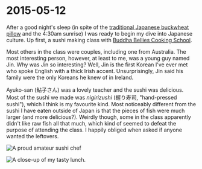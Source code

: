 # 2015-05-12

After a good night's sleep (in spite of the [traditional Japanese buckwheat pillow](https://www.google.co.jp/search?q=japanese+pillow&oq=japanese+pil&aqs=chrome.1.69i59l2j0j69i57j0l2.2598j0j4&sourceid=chrome&es_sm=91&ie=UTF-8) and the 4:30am sunrise) I was ready to begin my dive into Japanese culture. Up first, a sushi making class with [Buddha Bellies Cooking School](http://buddhabelliestokyo.jimdo.com/).

Most others in the class were couples, including one from Australia. The most interesting person, however, at least to me, was a young guy named Jin. Why was Jin so interesting? Well, Jin is the first Korean I've ever met who spoke English with a thick Irish accent. Unsurprisingly, Jin said his family were the only Koreans he knew of in Ireland.

Ayuko-san (鮎子さん) was a lovely teacher and the sushi was delicious. Most of the sushi we made was _nigirizushi_ (握り寿司, "hand-pressed sushi"), which I think is my favourite kind. Most noticeably different from the sushi I have eaten outside of Japan is that the pieces of fish were much larger (and more delicious?). Weirdly though, some in the class apparently didn't like raw fish all that much, which kind of seemed to defeat the purpose of attending the class. I happily obliged when asked if anyone wanted the leftovers.

![A proud amateur sushi chef](https://lh4.googleusercontent.com/-jqIxN1-Jhe8/VVGclyd-PtI/AAAAAAAAD2Q/A9Nw78xWpZI/w798-h1418-no/DSC_0016.JPG)

![A close-up of my tasty lunch](https://lh5.googleusercontent.com/-EwwFLwHWwk0/VVGcor5SnhI/AAAAAAAAD3k/Um_gSHMwMNQ/w1916-h1078-no/DSC_0018.JPG).

